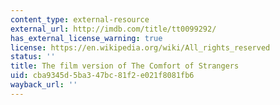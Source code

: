 ```yaml
---
content_type: external-resource
external_url: http://imdb.com/title/tt0099292/
has_external_license_warning: true
license: https://en.wikipedia.org/wiki/All_rights_reserved
status: ''
title: The film version of The Comfort of Strangers
uid: cba9345d-5ba3-47bc-81f2-e021f8081fb6
wayback_url: ''
---
```

